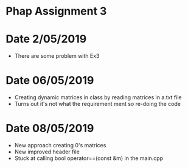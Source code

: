 # Phap Assignment 3

# Date 2/05/2019 
- There are some problem with Ex3

# Date 06/05/2019
- Creating dynamic matrices in class by reading matrices in a.txt file
- Turns out it's not what the requirement ment so re-doing the code  

# Date 08/05/2019
- New approach creating 0's matrices 
- New improved header file
- Stuck at calling bool operator==(const &m) in the main.cpp


